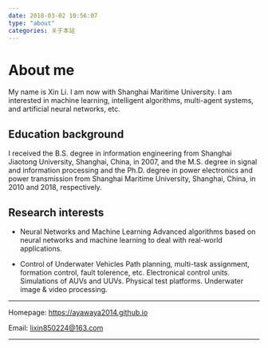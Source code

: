 ```yaml
---
date: 2018-03-02 10:56:07
type: "about"
categories: 关于本站
---
```

# About me

<!-- <img src="/images/photo.lx.github.io.jpg" class="floatpic" width="330" height="300"> -->
My name is Xin Li. I am now with Shanghai Maritime University. I am interested in machine learning, intelligent algorithms, multi-agent systems, and artificial neural networks, etc. 
<!-- ![photo_1](/images/photo.jpg) -->

<!--and deep learning based algorithms, -->

## Education background

I received the B.S. degree in information engineering from Shanghai Jiaotong University, Shanghai, China, in 2007, and the M.S. degree in signal and information processing and the Ph.D. degree in power electronics and power transmission from Shanghai Maritime University, Shanghai, China, in 2010 and 2018, respectively. 

<!-- I am currently working toward the Ph.D. degree  in the Laboratory of Underwater Vehicles and Intelligent systems, Shanghai Maritime University, under the supervision of Prof. D. Zhu. -->

## Research interests

- Neural Networks and Machine Learning 
Advanced algorithms based on neural networks and machine learning to deal with real-world applications.

- Control of Underwater Vehicles
Path planning, multi-task assignment, formation control, fault tolerence, etc. 
Electronical control units. 
Simulations of AUVs and UUVs. 
Physical test platforms. 
Underwater image & video processing.



<!-- 
- Neural Networks and Deep Learning 
We develop new algorithms based on neural networks and deep learning to deal with control and pattern recognition problems, mainly for the underwater vehicles.
-->

-----

Homepage: https://ayawaya2014.github.io
<!-- CSDN blog: http://blog.csdn.net/ayawaya
Deprecated blog: http://shmtuee.vicp.net (2015-2018) -->
Email: [lixin850224@163.com](mailto:lixin850224@163.com)

------
